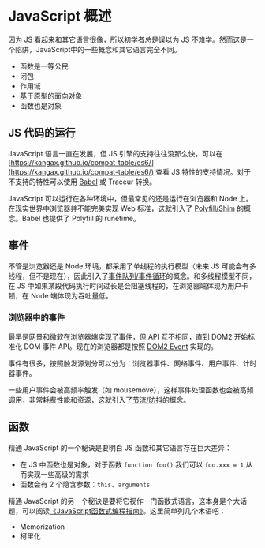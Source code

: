 # JavaScript 概述

因为 JS 看起来和其它语言很像，所以初学者总是误以为 JS 不难学。然而这是一个陷阱，JavaScript中的一些概念和其它语言完全不同。
- 函数是一等公民
- 闭包
- 作用域
- 基于原型的面向对象
- 函数也是对象

## JS 代码的运行
JavaScript 语言一直在发展，但 JS 引擎的支持往往没那么快，可以在 [https://kangax.github.io/compat-table/es6/](https://kangax.github.io/compat-table/es6/) 查看 JS 特性的支持情况。对于不支持的特性可以使用 [Babel]() 或 Traceur 转换。

JavaScript 可以运行在各种环境中，但最常见的还是运行在浏览器和 Node 上。在现实世界中浏览器并不能完美实现 Web 标准，这就引入了 [Polyfill/Shim]() 的概念。Babel 也提供了 Polyfill 的 runetime。

## 事件
不管是浏览器还是 Node 环境，都采用了单线程的执行模型（未来 JS 可能会有多线程，但不是现在），因此引入了[事件队列/事件循环]()的概念。和多线程模型不同，在 JS 中如果某段代码执行时间过长是会阻塞线程的，在浏览器端体现为用户卡顿，在 Node 端体现为吞吐量低。

### 浏览器中的事件
最早是网景和微软在浏览器端实现了事件，但 API 互不相同，直到 DOM2 开始标准化 DOM 事件 API。现在的浏览器都是按照 [DOM2 Event](https://www.w3.org/TR/DOM-Level-2-Events/events.html) 实现的。

事件有很多，按照触发源划分可以分为：浏览器事件、网络事件、用户事件、计时器事件。

一些用户事件会被高频率触发（如 mousemove），这样事件处理函数也会被高频调用，非常耗费性能和资源，这就引入了[节流/防抖]()的概念。

## 函数
精通 JavaScript 的一个秘诀是要明白 JS 函数和其它语言存在巨大差异：
- 在 JS 中函数也是对象，对于函数 `function foo()` 我们可以 `foo.xxx = 1` 从而实现一些高级的需求
- 函数会有 2 个隐含参数：`this`、`arguments`

精通 JavaScript 的另一个秘诀是要将它视作一门函数式语言，这本身是个大话题，可以阅读[《JavaScript函数式编程指南》](https://book.douban.com/subject/30283769/)。这里简单列几个术语吧：
- Memorization
- 柯里化

